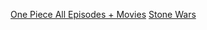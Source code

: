 [One Piece All Episodes + Movies](https://drive.google.com/drive/folders/1fROfDFcLObUt9EYHYnDKjEU4g1A2kalL)
[Stone Wars](https://animetosho.org/search?q=Dr.+Stone+-+S03E03&aids=)